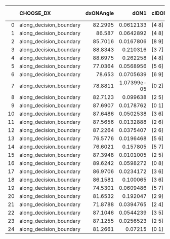|    | CHOOSE_DX               |   dxONAngle |        dON1 | cIDON1   |   dON_patch_1 |   nTON |         dON |   dxOFFAngle |      dOFF1 | cIDOFF1   |   dOFF_patch_1 |   nTOFF |       dOFF | SUCCESS   |   nExp |   dual_point_id |   subpoint_time_seconds |   total_execution_time |     logp |     dOFF/dON | Vote dOFF>dON   |
|---:|:------------------------|------------:|------------:|:---------|--------------:|-------:|------------:|-------------:|-----------:|:----------|---------------:|--------:|-----------:|:----------|-------:|----------------:|------------------------:|-----------------------:|---------:|-------------:|:----------------|
|  0 | along_decision_boundary |     82.2995 | 0.0612133   | [4 8]    |   0.0612133   |      1 | 0.0612133   |      84.546  | 0.143054   | [4 8]     |     0.143054   |       1 | 0.143054   | True      |      1 |               1 |                1.16149  |                2.6388  |  0       |     2.33698  | True            |
|  1 | along_decision_boundary |     86.587  | 0.0642892   | [4 8]    |   0.0642892   |      1 | 0.0642892   |      88.313  | 0.237684   | [4 8]     |     0.237684   |       1 | 0.237684   | True      |      2 |               2 |                1.46743  |                4.48822 | -0.5     |     3.69711  | True            |
|  2 | along_decision_boundary |     85.7016 | 0.0167806   | [8 9]    |   0.0167806   |      1 | 0.0167806   |      85.0901 | 0.124403   | [8 9]     |     0.124403   |       1 | 0.124403   | True      |      3 |               3 |                0.670892 |                5.25786 | -1       |     7.4135   | True            |
|  3 | along_decision_boundary |     88.8343 | 0.210316    | [3 7]    |   0.210316    |      1 | 0.210316    |      88.6931 | 0.269367   | [3 7]     |     0.269367   |       1 | 0.269367   | True      |      4 |               4 |                0.69953  |                6.00338 | -1.5     |     1.28077  | True            |
|  4 | along_decision_boundary |     88.6975 | 0.262258    | [4 8]    |   0.262258    |      1 | 0.262258    |      88.2282 | 0.235774   | [4 8]     |     0.235774   |       1 | 0.235774   | False     |      5 |               5 |                0.753626 |                6.82287 | -2       |     0.899018 | False           |
|  5 | along_decision_boundary |     77.0364 | 0.0568956   | [5 6]    |   0.0568956   |      1 | 0.0568956   |      86.2088 | 0.260932   | [5 6]     |     0.260932   |       1 | 0.260932   | True      |      6 |               6 |                0.944669 |                7.81519 | -0.9     |     4.58615  | True            |
|  6 | along_decision_boundary |     78.653  | 0.0705639   | [6 9]    |   0.0705639   |      1 | 0.0705639   |      80.5037 | 0.863821   | [6 9]     |     0.863821   |       1 | 0.863821   | True      |      7 |               7 |                1.10572  |                8.95492 | -1.33333 |    12.2417   | True            |
|  7 | along_decision_boundary |     78.8811 | 1.07399e-05 | [0 2]    |   1.07399e-05 |      1 | 1.07399e-05 |      85.6375 | 0.115725   | [1 2]     |     0.115725   |       1 | 0.115725   | True      |      8 |               8 |                0.719442 |                9.72901 | -1.78571 | 10775.3      | True            |
|  8 | along_decision_boundary |     82.7123 | 0.099638    | [2 5]    |   0.099638    |      1 | 0.099638    |      84.2708 | 1.0386     | [2 5]     |     1.0386     |       1 | 1.0386     | True      |      9 |               9 |                0.754133 |               10.5369  | -2.25    |    10.4237   | True            |
|  9 | along_decision_boundary |     87.6907 | 0.0178762   | [0 1]    |   0.0178762   |      1 | 0.0178762   |      88.6667 | 0.0690867  | [0 1]     |     0.0690867  |       1 | 0.0690867  | True      |     10 |              10 |                0.673879 |               11.3084  | -2.72222 |     3.86472  | True            |
| 10 | along_decision_boundary |     87.6486 | 0.0502538   | [3 6]    |   0.0502538   |      1 | 0.0502538   |      89.492  | 0.0585992  | [3 6]     |     0.0585992  |       1 | 0.0585992  | True      |     11 |              11 |                1.15636  |               12.6123  | -3.2     |     1.16606  | True            |
| 11 | along_decision_boundary |     87.5656 | 0.0132888   | [2 6]    |   0.0132888   |      1 | 0.0132888   |      87.002  | 0.0554336  | [2 6]     |     0.0554336  |       1 | 0.0554336  | True      |     12 |              12 |                0.800826 |               13.4909  | -3.68182 |     4.17144  | True            |
| 12 | along_decision_boundary |     87.2264 | 0.0375407   | [2 6]    |   0.0375407   |      1 | 0.0375407   |      83.8315 | 0.184143   | [2 6]     |     0.184143   |       1 | 0.184143   | True      |     13 |              13 |                0.686603 |               14.2026  | -4.16667 |     4.90517  | True            |
| 13 | along_decision_boundary |     76.5776 | 0.0196468   | [5 6]    |   0.0196468   |      1 | 0.0196468   |      83.7459 | 0.332522   | [5 6]     |     0.332522   |       1 | 0.332522   | True      |     14 |              14 |                1.02255  |               15.3089  | -4.65385 |    16.925    | True            |
| 14 | along_decision_boundary |     76.6021 | 0.157805    | [5 7]    |   0.157805    |      1 | 0.157805    |      82.5186 | 0.496702   | [5 7]     |     0.496702   |       1 | 0.496702   | True      |     15 |              15 |                1.25957  |               16.6373  | -5.14286 |     3.14757  | True            |
| 15 | along_decision_boundary |     87.3948 | 0.0101005   | [2 5]    |   0.0101005   |      1 | 0.0101005   |      89.2866 | 0.00876363 | [2 5]     |     0.00876363 |       1 | 0.00876363 | False     |     16 |              16 |                0.669715 |               17.3758  | -5.63333 |     0.867642 | False           |
| 16 | along_decision_boundary |     89.6242 | 0.0598272   | [0 8]    |   0.0598272   |      1 | 0.0598272   |      84.639  | 0.0649121  | [1 8]     |     0.0649121  |       1 | 0.0649121  | True      |     17 |              17 |                0.961049 |               18.4096  | -4.5     |     1.08499  | True            |
| 17 | along_decision_boundary |     86.9706 | 0.0234172   | [3 6]    |   0.0234172   |      1 | 0.0234172   |      89.9304 | 0.0841786  | [3 6]     |     0.0841786  |       1 | 0.0841786  | True      |     18 |              18 |                0.840195 |               19.3294  | -4.97059 |     3.59473  | True            |
| 18 | along_decision_boundary |     86.1581 | 0.100065    | [3 6]    |   0.100065    |      1 | 0.100065    |      83.158  | 0.374718   | [3 6]     |     0.374718   |       1 | 0.374718   | True      |     19 |              19 |                0.989451 |               20.3669  | -5.44444 |     3.74476  | True            |
| 19 | along_decision_boundary |     74.5301 | 0.0609486   | [5 7]    |   0.0609486   |      1 | 0.0609486   |      87.4417 | 0.120089   | [5 7]     |     0.120089   |       1 | 0.120089   | True      |     20 |              20 |                0.815545 |               21.2472  | -5.92105 |     1.97033  | True            |
| 20 | along_decision_boundary |     81.6532 | 0.192047    | [2 9]    |   0.192047    |      1 | 0.192047    |      84.7389 | 0.0779373  | [2 9]     |     0.0779373  |       1 | 0.0779373  | False     |     21 |              21 |                1.05086  |               22.4783  | -6.4     |     0.405823 | False           |
| 21 | along_decision_boundary |     71.8788 | 0.0394765   | [2 4]    |   0.0394765   |      1 | 0.0394765   |      78.085  | 0.0199     | [2 4]     |     0.0199     |       1 | 0.0199     | False     |     22 |              22 |                0.867038 |               23.437   | -5.35714 |     0.504098 | False           |
| 22 | along_decision_boundary |     87.1046 | 0.0544239   | [3 5]    |   0.0544239   |      1 | 0.0544239   |      89.924  | 0.166968   | [3 5]     |     0.166968   |       1 | 0.166968   | True      |     23 |              23 |                1.27184  |               24.7427  | -4.45455 |     3.06791  | True            |
| 23 | along_decision_boundary |     87.1255 | 0.0256523   | [2 5]    |   0.0256523   |      1 | 0.0256523   |      88.1601 | 0.0425489  | [2 5]     |     0.0425489  |       1 | 0.0425489  | True      |     24 |              24 |                0.758599 |               25.5273  | -4.8913  |     1.65868  | True            |
| 24 | along_decision_boundary |     81.2661 | 0.07215     | [0 1]    |   0.07215     |      1 | 0.07215     |      88.9284 | 0.0676185  | [0 1]     |     0.0676185  |       1 | 0.0676185  | False     |     25 |              25 |                1.0997   |               26.7667  | -5.33333 |     0.937193 | False           |